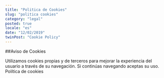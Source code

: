 ```yaml
---
title: "Politica de Cookies"
slug: "politica cookies"
category: "legal"
posted: true
locale: "es"
date: "12/02/2019"
twinPost: "Cookie Policy"
---
```


##Aviso de Cookies

Utilizamos cookies propias y de terceros para mejorar la experiencia del usuario a través de su navegación. Si continúas navegando aceptas su uso. Política de cookies